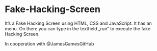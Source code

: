 # Fake-Hacking-Screen
It’s a Fake Hacking Screen using HTML, CSS and JavaScript. It has an menu. On there you can type in the textfield „run“ to execute the fake Hacking Screen.

In cooperation with @JamesGamesGitHub
